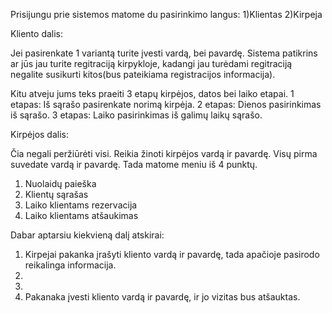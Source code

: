 Prisijungu prie sistemos matome du pasirinkimo langus:
1)Klientas
2)Kirpeja

Kliento dalis:

Jei pasirenkate 1 variantą turite įvesti vardą, bei pavardę.
Sistema patikrins ar jūs jau turite regitraciją kirpykloje, kadangi jau turėdami regitraciją negalite susikurti kitos(bus pateikiama registracijos informacija).

Kitu atveju jums teks praeiti 3 etapų kirpėjos, datos bei laiko etapai.
1 etapas: Iš sąrašo pasirenkate norimą kirpėja.
2 etapas: Dienos pasirinkimas iš sąrašo.
3 etapas: Laiko pasirinkimas iš galimų laikų sąrašo.

Kirpėjos dalis:

Čia negali peržiūrėti visi. Reikia žinoti kirpėjos vardą ir pavardę.
Visų pirma suvedate vardą ir pavardę.
Tada matome meniu iš 4 punktų.
1) Nuolaidų paieška
2) Klientų sąrašas
3) Laiko klientams rezervacija
4) Laiko klientams atšaukimas

Dabar aptarsiu kiekvieną dalį atskirai:
1) Kirpejai pakanka įrašyti kliento vardą ir pavardę, tada apačioje pasirodo reikalinga informacija.
2)
3)
4) Pakanaka įvesti kliento vardą ir pavardę, ir jo vizitas bus atšauktas.